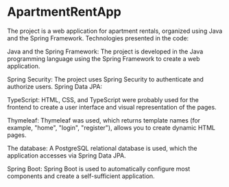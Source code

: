 # ApartmentRentApp
The project is a web application for apartment rentals, organized using Java and the Spring Framework. Technologies presented in the code: 

Java and the Spring Framework:
The project is developed in the Java programming language using the Spring Framework to create a web application. 

Spring Security:
The project uses Spring Security to authenticate and authorize users. Spring Data JPA:

TypeScript:
HTML, CSS, and TypeScript were probably used for the frontend to create a user interface and visual representation of the pages. 

Thymeleaf:
Thymeleaf was used, which returns template names (for example, "home", "login", "register"), allows you to create dynamic HTML pages. 

The database:
A PostgreSQL relational database is used, which the application accesses via Spring Data JPA. 

Spring Boot:
Spring Boot is used to automatically configure most components and create a self-sufficient application.
